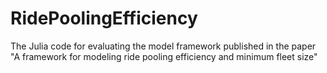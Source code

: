 # RidePoolingEfficiency
The Julia code for evaluating the model framework published in the paper "A framework for modeling ride pooling efficiency and minimum fleet size"
